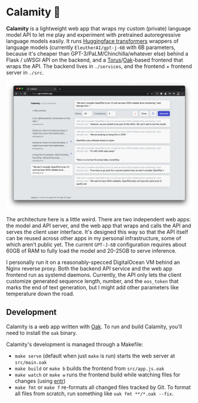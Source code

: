 # Calamity 🌋

**Calamity** is a lightweight web app that wraps my custom (private) language model API to let me play and experiment with pretrained autoregressive language models easily. It runs [Huggingface transformers](https://huggingface.co/docs/transformers/index) wrappers of language models (currently `EleutherAI/gpt-j-6B` with 6B parameters, because it's cheaper than GPT-3/PaLM/Chinchilla/whatever else) behind a Flask / uWSGI API on the backend, and a [Torus](https://github.com/thesephist/torus)/[Oak](https://oaklang.org)-based frontend that wraps the API. The backend lives in `./services`, and the frontend + frontend server in `./src`.

![Calamity running in a browser](assets/screenshot.png)

The architecture here is a little weird. There are two independent web apps: the model and API server, and the web app that wraps and calls the API and serves the client user interface. It's designed this way so that the API itself can be reused across other apps in my personal infrastructure, some of which aren't public yet. The current `GPT-J-6B` configuration requires about 60GB of RAM to fully load the model and 20-25GB to serve inference.

I personally run it on a reasonably-specced DigitalOcean VM behind an Nginx reverse proxy. Both the backend API service and the web app frontend run as systemd daemons. Currently, the API only lets the client customize generated sequence length, number, and the `eos_token` that marks the end of text generation, but I might add other parameters like temperature down the road.

## Development

Calamity is a web app written with [Oak](https://oaklang.org). To run and build Calamity, you'll need to install the `oak` binary.

Calamity's development is managed through a Makefile:

- `make serve` (default when just `make` is run) starts the web server at `src/main.oak`
- `make build` or `make b` builds the frontend from `src/app.js.oak`
- `make watch` or `make w` runs the frontend build while watching files for changes (using [entr](http://eradman.com/entrproject/))
- `make fmt` or `make f` re-formats all changed files tracked by Git. To format all files from scratch, run something like `oak fmt **/*.oak --fix`.
